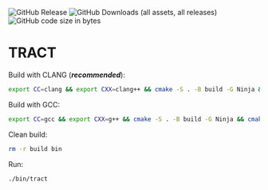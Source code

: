 ![GitHub Release](https://img.shields.io/github/v/release/pka-human/tract?style=plastic)
![GitHub Downloads (all assets, all releases)](https://img.shields.io/github/downloads/pka-human/tract/total?style=plastic)
![GitHub code size in bytes](https://img.shields.io/github/languages/code-size/pka-human/tract?style=plastic)

# TRACT

Build with CLANG (***recommended***):
```bash
export CC=clang && export CXX=clang++ && cmake -S . -B build -G Ninja && cmake --build build
```

Build with GCC:
```bash
export CC=gcc && export CXX=g++ && cmake -S . -B build -G Ninja && cmake --build build
```

Clean build:
```bash
rm -r build bin
```

Run:
```bash
./bin/tract
```


